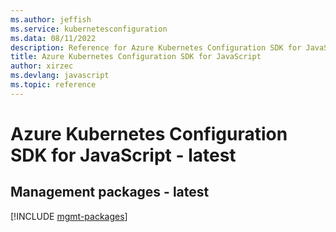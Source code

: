 ```yaml
---
ms.author: jeffish
ms.service: kubernetesconfiguration
ms.data: 08/11/2022
description: Reference for Azure Kubernetes Configuration SDK for JavaScript
title: Azure Kubernetes Configuration SDK for JavaScript
author: xirzec
ms.devlang: javascript
ms.topic: reference
---
```

# Azure Kubernetes Configuration SDK for JavaScript - latest

## Management packages - latest
[!INCLUDE [mgmt-packages](kubernetes-configuration-mgmt-index.md)]